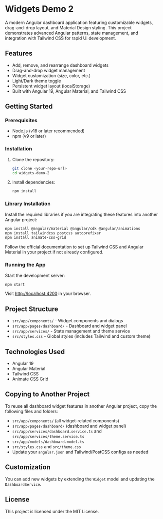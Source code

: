 # Widgets Demo 2

A modern Angular dashboard application featuring customizable widgets, drag-and-drop layout, and Material Design styling. This project demonstrates advanced Angular patterns, state management, and integration with Tailwind CSS for rapid UI development.

## Features
- Add, remove, and rearrange dashboard widgets
- Drag-and-drop widget management
- Widget customization (size, color, etc.)
- Light/Dark theme toggle
- Persistent widget layout (localStorage)
- Built with Angular 19, Angular Material, and Tailwind CSS

## Getting Started

### Prerequisites
- Node.js (v18 or later recommended)
- npm (v9 or later)

### Installation
1. Clone the repository:
   ```sh
   git clone <your-repo-url>
   cd widgets-demo-2
   ```
2. Install dependencies:
   ```sh
   npm install
   ```

### Library Installation
Install the required libraries if you are integrating these features into another Angular project:
```sh
npm install @angular/material @angular/cdk @angular/animations
npm install tailwindcss postcss autoprefixer
npm install animate-css-grid
```

Follow the official documentation to set up Tailwind CSS and Angular Material in your project if not already configured.

### Running the App
Start the development server:
```sh
npm start
```
Visit [http://localhost:4200](http://localhost:4200) in your browser.

## Project Structure
- `src/app/components/` - Widget components and dialogs
- `src/app/pages/dashboard/` - Dashboard and widget panel
- `src/app/services/` - State management and theme service
- `src/styles.css` - Global styles (includes Tailwind and custom theme)

## Technologies Used
- Angular 19
- Angular Material
- Tailwind CSS
- Animate CSS Grid

## Copying to Another Project
To reuse all dashboard widget features in another Angular project, copy the following files and folders:
- `src/app/components/` (all widget-related components)
- `src/app/pages/dashboard/` (dashboard and widget panel)
- `src/app/services/dashboard.service.ts` and `src/app/services/theme.service.ts`
- `src/app/models/dashboard.model.ts`
- `src/styles.css` and `src/theme.css`
- Update your `angular.json` and Tailwind/PostCSS configs as needed

## Customization
You can add new widgets by extending the `Widget` model and updating the `DashboardService`.

## License
This project is licensed under the MIT License.
